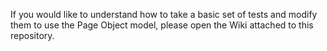 If you would like to understand how to take a basic set of tests and modify them to use the Page Object model, please open the Wiki attached to this repository.
